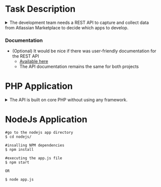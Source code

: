 # Task Description
<details>
<summary>The development team needs a REST API to capture and collect data from Atlassian Marketplace to decide
which apps to develop.</summary>

The Atlassian Marketplace API has to be used for this:
https://developer.atlassian.com/platform/marketplace/rest/v2/api-group-apps/#api-addons-get

### Create a REST API with the following features:
* A user can make a request to get the apps from the Atlassian Marketplace.
### The apps can be filtered by :

  * [x] [Application](https://developer.atlassian.com/platform/marketplace/rest/v2/api-group-applications/#api-applications-get)
  * [x] Hosting type
  * [x] Filter
  * [x] Search text
  * [x] (Additional) The endpoint has all the available filters provided by the Atlasian Rest API

### The response should contain the following information:

  * [x] The name of the app
  * [x] The description of the app
  * [x] The link to the app in the Atlassian Marketplace
  * [x] The categories of the app
  * [x] The vendor of the app
  * [x] The average stars for the app
  * [x] The number of reviews
  * [x] The number of downloads
  * [x] The number of the installs
  * [x] The number of users of the app

</details>

### Documentation
* (Optional) It would be nice if there was user-friendly documentation for the REST API
  * [Available here](https://mubasharkk.github.io/atlassian/)
  * The API documentation remains the same for both projects


# PHP Application 

<details>
<summary>The API is built on core PHP without using any framework.</summary>

### Running the PHP application

```
#go to the php app directory
$ cd php/

#insalling composer dependencies
$ composer install

#executing the index.php file
$ php -S localhost:8000 ./index.php
```


### Testing the PHP application with PhpUnit

```
$ ./vendor/bin/phpunit ./tests/AddonServiceTest.php
```
</details>

# NodeJs Application

```
#go to the nodejs app directory
$ cd nodejs/

#insalling NPM dependencies
$ npm install

#executing the app.js file
$ npm start

OR 

$ node app.js
```

